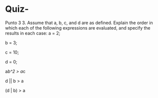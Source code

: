 # Quiz-
Punto 3
3. Assume that a, b, c, and d are as defined. Explain the order in which each of 
the following expressions are evaluated, and specify the results in each case:
a = 2;   

b = 3;

c = 10;  

d = 0;

a*b^2 > a*c

 d || b > a

(d | b) > a
